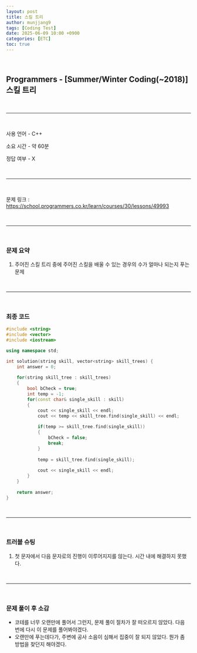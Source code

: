```yaml
---
layout: post
title: 스킬 트리
author: munjjang9
tags: [Coding Test]
date: 2025-06-09 10:00 +0900
categories: [ETC]
toc: true
---
```


<br>

## Programmers - [Summer/Winter Coding(~2018)] 스킬 트리

<br>

---

<br>

사용 언어 - C++

소요 시간 - 약 60분

정답 여부 - X

<br>

---

<br>

문제 링크 : https://school.programmers.co.kr/learn/courses/30/lessons/49993

<br>

---

<br>

### 문제 요약

1. 주어진 스킬 트리 중에 주어진 스킬을 배울 수 있는 경우의 수가 얼마나 되는지 푸는 문제

<br>

---

<br>

### 최종 코드

```cpp
#include <string>
#include <vector>
#include <iostream>

using namespace std;

int solution(string skill, vector<string> skill_trees) {
    int answer = 0;
    
    for(string skill_tree : skill_trees)
    {
        bool bCheck = true;
        int temp = -1;
        for(const char& single_skill : skill)
        {
            cout << single_skill << endl;
            cout << temp << skill_tree.find(single_skill) << endl;
            
            if(temp >= skill_tree.find(single_skill))
            {
                bCheck = false;
                break;
            }
                
            temp = skill_tree.find(single_skill);
            
            cout << single_skill << endl;
        }
    }
    
    return answer;
}
```

<br>

---

<br>

### 트러블 슈팅
1. 첫 문자에서 다음 문자로의 진행이 이루어지지를 않는다. 시간 내에 해결하지 못했다.

<br>

---

<br>

### 문제 풀이 후 소감
- 코테를 너무 오랜만에 풀어서 그런지, 문제 풀이 절차가 잘 떠오르지 않았다. 다음 번에 다시 이 문제를 풀어봐야겠다.
- 오랜만에 푸는데다가, 주변에 공사 소음이 심해서 집중이 잘 되지 않았다. 뭔가 좀 방법을 찾던지 해야겠다.